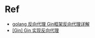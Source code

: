 # Ref
- [golang 反向代理 Gin框架反向代理详解](https://blog.51cto.com/u_10624715/5888991)
- [[Gin] Gin 实现反向代理](https://piaohua.github.io/post/golang/20221022-gin-reverse-proxy/)